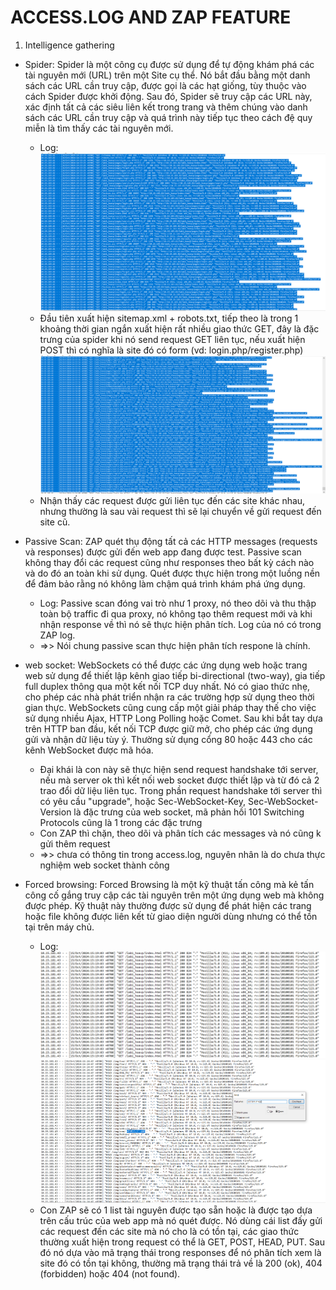 # ACCESS.LOG AND ZAP FEATURE

1. Intelligence gathering 
- Spider: Spider là một công cụ được sử dụng để tự động khám phá các tài nguyên mới (URL) trên một Site cụ thể. Nó bắt đầu bằng một danh sách các URL cần truy cập, được gọi là các hạt giống, tùy thuộc vào cách Spider được khởi động. Sau đó, Spider sẽ truy cập các URL này, xác định tất cả các siêu liên kết trong trang và thêm chúng vào danh sách các URL cần truy cập và quá trình này tiếp tục theo cách đệ quy miễn là tìm thấy các tài nguyên mới.
    + Log: ![alt text](image-16.png)
    + Đầu tiên xuất hiện sitemap.xml + robots.txt, tiếp theo là trong 1 khoảng thời gian ngắn xuất hiện rất nhiều giao thức GET, đây là đặc trưng của spider khi nó send request GET liên tục, nếu xuất hiện POST thì có nghĩa là site đó có form (vd: login.php/register.php)
![alt text](image-17.png)
    + Nhận thấy các request được gửi liên tục đến các site khác nhau, nhưng thường là sau vài request thì sẽ lại chuyển về gửi request đến site cũ.
- Passive Scan: ZAP quét thụ động tất cả các HTTP messages (requests và responses) được gửi đến web app đang được test. Passive scan không thay đổi các request cũng như responses theo bất kỳ cách nào và do đó an toàn khi sử dụng. Quét được thực hiện trong một luồng nền để đảm bảo rằng nó không làm chậm quá trình khám phá ứng dụng.

    + Log: Passive scan đóng vai trò như 1 proxy, nó  theo dõi và thu thập toàn bộ traffic đi qua proxy, nó không tạo thêm request mới và khi nhận response về thì nó sẽ thực hiện phân tích. Log của nó có trong ZAP log. 
    + =>> Nói chung passive scan thực hiện phân tích respone là chính. 

- web socket: WebSockets có thể được các ứng dụng web hoặc trang web sử dụng để thiết lập kênh giao tiếp bi-directional (two-way), gia tiếp full duplex thông qua một kết nối TCP duy nhất. Nó có giao thức nhẹ, cho phép các nhà phát triển nhận ra các trường hợp sử dụng theo thời gian thực. WebSockets cũng cung cấp một giải pháp thay thế cho việc sử dụng nhiều Ajax, HTTP Long Polling hoặc Comet. Sau khi bắt tay dựa trên HTTP ban đầu, kết nối TCP được giữ mở, cho phép các ứng dụng gửi và nhận dữ liệu tùy ý. Thường sử dụng cổng 80 hoặc 443 cho các kênh WebSocket được mã hóa.
    + Đại khái là con này sẽ thực hiện send request handshake tới server, nếu mà server ok thì kết nối web socket được thiết lập và từ đó cả 2 trao đổi dữ liệu liên tục. Trong phần request handshake tới server thì có yêu cầu "upgrade", hoặc Sec-WebSocket-Key, Sec-WebSocket-Version là đặc trưng của web socket, mã phản hồi 101 Switching Protocols cũng là 1 trong các đặc trưng
    +  Con ZAP thì chặn, theo dõi và phân tích các messages và nó cũng k gửi thêm request 
    + =>> chưa có thông tin trong access.log, nguyên nhân là do chưa thực nghiệm web socket thành công

- Forced browsing: Forced Browsing là một kỹ thuật tấn công mà kẻ tấn công cố gắng truy cập các tài nguyên trên một ứng dụng web mà không được phép. Kỹ thuật này thường được sử dụng để phát hiện các trang hoặc file không được liên kết từ giao diện người dùng nhưng có thể tồn tại trên máy chủ. 
    + Log: ![alt text](image-15.png)
    ![alt text](image-19.png)
    + Con ZAP sẽ có 1 list tài nguyên được tạo sẵn hoặc là được tạo dựa trên cấu trúc của web app mà nó quét được. Nó dùng cái list đấy gửi các request đến các site mà nó cho là có tồn tại, các giao thức thường xuất hiện trong request có thể là GET, POST, HEAD, PUT. Sau đó nó dựa vào mã trạng thái trong responses để nó phân tích xem là site đó có tồn tại không, thường mã trạng thái trả về là 200 (ok), 404 (forbidden) hoặc 404 (not found).


